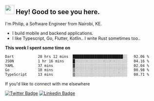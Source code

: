 <h2><img src="https://slackmojis.com/emojis/3643-cool-doge/download" width="30"/> Hey! Good to see you here.</h2>

<p>I'm Philip, a Software Engineer from Nairobi, KE. 

- I build mobile and backend applications.
- I like Typescript, Go, Flutter, Kotlin.. I write Rust sometimes too..</p>

**This week I spent some time on**
<!--START_SECTION:waka-->

```txt
Dart           28 hrs 12 mins  ███████████████████████░░   92.06 %
JSON           1 hr 16 mins    █░░░░░░░░░░░░░░░░░░░░░░░░   04.16 %
YAML           37 mins         ▓░░░░░░░░░░░░░░░░░░░░░░░░   02.04 %
Go             18 mins         ▒░░░░░░░░░░░░░░░░░░░░░░░░   00.98 %
TypeScript     13 mins         ▒░░░░░░░░░░░░░░░░░░░░░░░░   00.71 %
```

<!--END_SECTION:waka-->

If you'd like to connect with me elsewhere

[![Twitter Badge](https://img.shields.io/badge/-Twitter-1ca0f1?style=flat-square&labelColor=1ca0f1&logo=twitter&logoColor=white&link=https://twitter.com/_diogorodrigues)](https://twitter.com/kimathiphil)  [![Linkedin Badge](https://img.shields.io/badge/-LinkedIn-blue?style=flat-square&logo=Linkedin&logoColor=white&link=https://www.linkedin.com/in/philip-kimathi-2604a9114/)](https://www.linkedin.com/in/philip-kimathi-2604a9114/)
